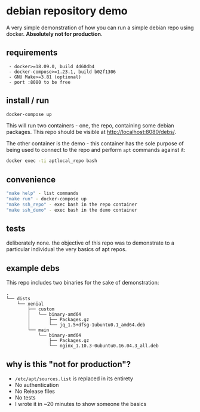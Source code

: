 debian repository demo
======================

A very simple demonstration of how you can run a simple debian repo using 
docker. **Absolutely not for production**.

requirements
------------

```
 - docker>=18.09.0, build 4d60db4
 - docker-compose>=1.23.1, build b02f1306
 - GNU Make>=3.81 (optional)
 - port :8080 to be free
```

install / run
-------------

```bash
docker-compose up
```

This will run two containers - one, the repo, containing some debian packages.
This repo should be visible at 
[http://localhost:8080/debs/](http://localhost:8080/debs/).

The other container is the demo - this container has the sole purpose of being 
used to connect to the repo and perform `apt` commands against it:

```bash
docker exec -ti aptlocal_repo bash
```

convenience
-----------

```bash
"make help" - list commands
"make run" - docker-compose up
"make ssh_repo" - exec bash in the repo container
"make ssh_demo" - exec bash in the demo container
```

tests
-----

deliberately none. the objective of this repo was to demonstrate to a 
particular individual the very basics of apt repos.

example debs
------------

This repo includes two binaries for the sake of demonstration:

```
.
└── dists
    └── xenial
        ├── custom
        │   └── binary-amd64
        │       ├── Packages.gz
        │       └── jq_1.5+dfsg-1ubuntu0.1_amd64.deb
        └── main
            └── binary-amd64
                ├── Packages.gz
                └── nginx_1.10.3-0ubuntu0.16.04.3_all.deb
```

why is this "not for production"?
---------------------------------

 - `/etc/apt/sources.list` is replaced in its entirety
 - No authentication
 - No Release files
 - No tests
 - I wrote it in ~20 minutes to show someone the basics

